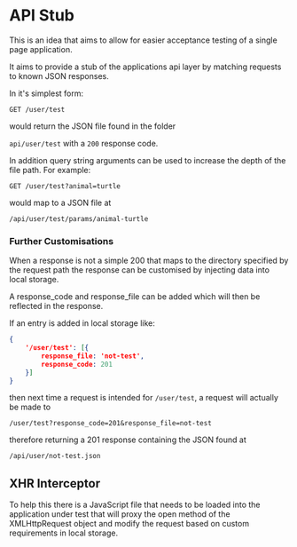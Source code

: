 # API Stub

This is an idea that aims to allow for easier acceptance testing of a single page application.

It aims to provide a stub of the applications api layer by matching requests to known JSON responses.

In it's simplest form:

`GET /user/test`

would return the JSON file found in the folder 

`api/user/test` with a `200` response code.

In addition query string arguments can be used to increase the depth of the file path. For example:

`GET /user/test?animal=turtle`

would map to a JSON file at 

`/api/user/test/params/animal-turtle`

### Further Customisations

When a response is not a simple 200 that maps to the directory specified by the request path the response can be customised by injecting data into local storage.

A response_code and response_file can be added which will then be reflected in the response.

If an entry is added in local storage like:

```JSON
{
    '/user/test': [{
        response_file: 'not-test',
        response_code: 201
    }]
}
```

then next time a request is intended for `/user/test`, a request will actually be made to

`/user/test?response_code=201&response_file=not-test`

therefore returning a 201 response containing the JSON found at 

`/api/user/not-test.json`

## XHR Interceptor

To help this there is a JavaScript file that needs to be loaded into the application under test that will proxy the open method of the XMLHttpRequest object and modify the request based on custom requirements in local storage.
